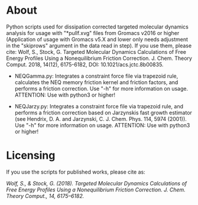 # About 

Python scripts used for dissipation corrected targeted molecular dynamics analysis for usage with "\*pullf.xvg" files from Gromacs v2016 or higher (Application of usage with Gromacs v5.X and lower only needs adjustment in the "skiprows" argument in the data read in step). If you use them, please cite:
Wolf, S., Stock, G. Targeted Molecular Dynamics Calculations of Free Energy Profiles Using a Nonequilibrium Friction Correction. J. Chem. Theory Comput. 2018, 14(12), 6175-6182, DOI: 10.1021/acs.jctc.8b00835.

* NEQGamma.py: 
Integrates a constraint force file via trapezoid rule, calculates the NEQ memory friction kernel and friction factors, and performs a friction correction. Use "-h" for more information on usage.
ATTENTION: Use with python3 or higher!

* NEQJarzy.py:
Integrates a constraint force file via trapezoid rule, and performs a friction correction based on Jarzynskis fast growth estimator (see Hendrix, D. A. and Jarzynski, C. J. Chem. Phys. 114, 5974 (2001)). Use "-h" for more information on usage. 
ATTENTION: Use with python3 or higher!

# Licensing

If you use the scripts for published works, please cite as:

_Wolf, S., & Stock, G. (2018). Targeted Molecular Dynamics Calculations of Free Energy Profiles Using a Nonequilibrium Friction Correction. J. Chem. Theory Comput., 14, 6175–6182._
